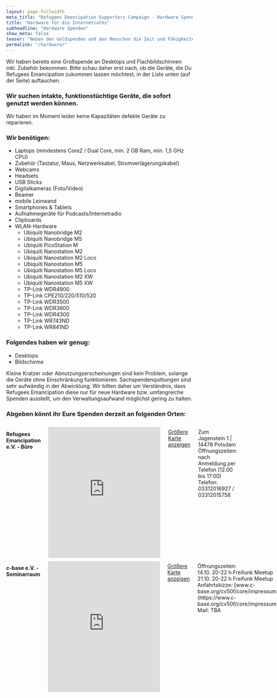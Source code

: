 ```yaml
---
layout: page-fullwidth
meta_title: "Refugees Emancipation Supporters Campaign - Hardware Spenden"
title: "Hardware für die Internetcafés"
subheadline: "Hardware Spenden"
show_meta: false
teaser: "Neben den Geldspenden und den Menschen die Zeit und Fähigkeiten in dieses Projekt stecken, kommen auch immer wieder Menschen auf uns zu, die uns fragen, ob sie uns mit Hardware unterstützen können."
permalink: "/hardware/"
---
```


Wir haben bereits eine Großspende an Desktops und Flachbildschirmen inkl. Zubehör bekommen. Bitte schau daher erst nach, ob die Geräte, die Du Refugees Emancipation zukommen lassen möchtest, in der Liste unten (auf der Seite) auftauchen.

<div class="panel">
  <h3>Wir suchen intakte, funktionstüchtige Geräte, die sofort genutzt werden können. </h3>
  <p>Wir haben im Moment leider keine Kapazitäten defekte Geräte zu reparieren.</p>
</div>

### Wir benötigen:

* Laptops (mindestens Core2 / Dual Core, min. 2 GB Ram, min. 1,5 GHz CPU)
* Zubehör (Tastatur, Maus, Netzwerkkabel, Stromverlägerungskabel)
* Webcams
* Headsets
* USB Sticks
* Digitalkameras (Foto/Video)
* Beamer
* mobile Leinwand
* Smartphones & Tablets
* Aufnahmegeräte für Podcasts/Internetradio
* Clipboards
* WLAN-Hardware
  * Ubiquiti Nanobridge M2
  * Ubiquiti Nanobridge M5
  * Ubiquiti PicoStation M
  * Ubiquiti Nanostation M2
  * Ubiquiti Nanostation M2 Loco
  * Ubiquiti Nanostation M5
  * Ubiquiti Nanostation M5 Loco
  * Ubiquiti Nanostation M2 XW
  * Ubiquiti Nanostation M5 XW
  * TP-Link WDR4900
  * TP-Link CPE210/220/510/520
  * TP-Link WDR3500
  * TP-Link WDR3600
  * TP-Link WDR4300
  * TP-Link WR743ND
  * TP-Link WR841ND

### Folgendes haben wir genug:

* Desktops
* Bildschirme

Kleine Kratzer oder Abnutzungserscheinungen sind kein Problem, solange die Geräte ohne Einschränkung funktionieren. Sachspendenquittungen sind sehr aufwändig in der Abwicklung. Wir bitten daher um Verständnis, dass Refugees Emancipation diese nur für neue Hardware bzw. umfangreiche Spenden ausstellt, um den Verwaltungsaufwand möglichst gering zu halten.

### Abgeben könnt ihr Eure Spenden derzeit an folgenden Orten:

<div class="row">
<div class="large-6 columns">  

<h4> Refugees Emancipation e.V. - Büro</h4>
<iframe width="350" height="350" frameborder="0" scrolling="no" marginheight="0" marginwidth="0" src="http://www.openstreetmap.org/export/embed.html?bbox=13.029613494873047%2C52.33523417998427%2C13.145828247070312%2C52.40294253395109&amp;layer=transportmap&amp;marker=52.36910132990146%2C13.08772087097168" style="border: 1px solid #ccc; margin-top: 0.7em"></iframe>

<p><a href="http://www.openstreetmap.org/?mlat=52.3691&amp;mlon=13.0877#map=13/52.3691/13.0877&amp;layers=T">Größere Karte anzeigen</a></p>

<p>Zum Jagenstein 1 | 14478 Potsdam<br>
Öffnungszeiten:<br>
nach Anmeldung per Telefon (12.00 bis 17:00)<br>
Telefon: 03312016927 / 03312015758</p>
</div>

<div class="large-6 columns">
<h4> c-base e.V. - Seminarraum</h4>
<iframe width="350" height="350" frameborder="0" scrolling="no" marginheight="0" marginwidth="0" src="http://www.openstreetmap.org/export/embed.html?bbox=13.412847518920898%2C52.50888177697507%2C13.427395820617676%2C52.51731770402358&amp;layer=transportmap&amp;marker=52.51309994293086%2C13.420121669769287" style="border: 1px solid #ccc; margin-top: 0.7em"></iframe>

<p><a href="http://www.openstreetmap.org/?mlat=52.3691&amp;mlon=13.0877#map=13/52.3691/13.0877&amp;layers=T">Größere Karte anzeigen</a></p>

<p>Öffnungszeiten:<br>
14.10. 20-22 h Freifunk Meetup<br>
21.10. 20-22 h Freifunk Meetup<br>
Anfahrtskizze: [www.c-base.org/cv50f/core/impressum.html](https://www.c-base.org/cv50f/core/impressum.html)<br>
Mail: TBA</p>
</div>
</div>
